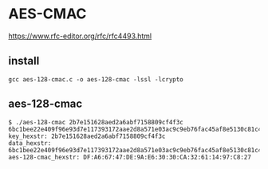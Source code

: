 # AES-CMAC

https://www.rfc-editor.org/rfc/rfc4493.html

## install

    gcc aes-128-cmac.c -o aes-128-cmac -lssl -lcrypto

## aes-128-cmac

    $ ./aes-128-cmac 2b7e151628aed2a6abf7158809cf4f3c 6bc1bee22e409f96e93d7e117393172aae2d8a571e03ac9c9eb76fac45af8e5130c81c46a35ce411
    key_hexstr: 2b7e151628aed2a6abf7158809cf4f3c
    data_hexstr: 6bc1bee22e409f96e93d7e117393172aae2d8a571e03ac9c9eb76fac45af8e5130c81c46a35ce411
    aes-128-cmac_hexstr: DF:A6:67:47:DE:9A:E6:30:30:CA:32:61:14:97:C8:27
